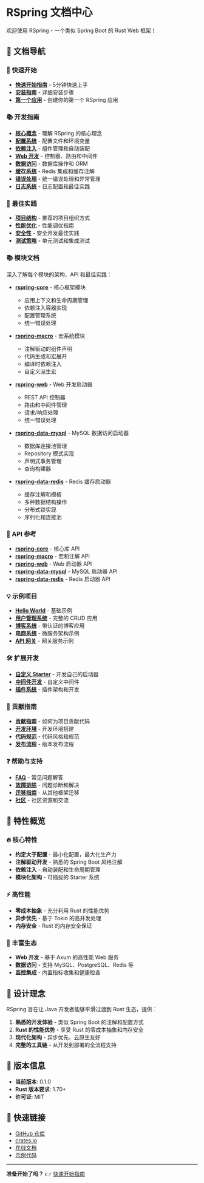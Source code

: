 # RSpring 文档中心

欢迎使用 RSpring - 一个类似 Spring Boot 的 Rust Web 框架！

## 📖 文档导航

### 🚀 快速开始
- [**快速开始指南**](guide/quick-start.md) - 5分钟快速上手
- [**安装指南**](guide/installation.md) - 详细安装步骤
- [**第一个应用**](guide/first-application.md) - 创建你的第一个 RSpring 应用

### 📚 开发指南
- [**核心概念**](guide/core-concepts.md) - 理解 RSpring 的核心理念
- [**配置系统**](guide/configuration.md) - 配置文件和环境变量
- [**依赖注入**](guide/dependency-injection.md) - 组件管理和自动装配
- [**Web 开发**](guide/web-development.md) - 控制器、路由和中间件
- [**数据访问**](guide/data-access.md) - 数据库操作和 ORM
- [**缓存系统**](guide/caching.md) - Redis 集成和缓存注解
- [**错误处理**](guide/error-handling.md) - 统一错误处理和异常管理
- [**日志系统**](guide/logging.md) - 日志配置和最佳实践

### 🎯 最佳实践
- [**项目结构**](guide/project-structure.md) - 推荐的项目组织方式
- [**性能优化**](guide/performance.md) - 性能调优指南
- [**安全性**](guide/security.md) - 安全开发最佳实践
- [**测试策略**](guide/testing.md) - 单元测试和集成测试

### 📚 模块文档

深入了解每个模块的架构、API 和最佳实践：

- [**rspring-core**](modules/rspring-core.md) - 核心框架模块
  - 应用上下文和生命周期管理
  - 依赖注入容器实现
  - 配置管理系统
  - 统一错误处理

- [**rspring-macro**](modules/rspring-macro.md) - 宏系统模块  
  - 注解驱动的组件声明
  - 代码生成和宏展开
  - 编译时依赖注入
  - 自定义派生宏

- [**rspring-web**](modules/rspring-web.md) - Web 开发启动器
  - REST API 控制器
  - 路由和中间件管理
  - 请求/响应处理
  - 统一错误处理

- [**rspring-data-mysql**](modules/rspring-data-mysql.md) - MySQL 数据访问启动器
  - 数据库连接池管理
  - Repository 模式实现
  - 声明式事务管理
  - 查询构建器

- [**rspring-data-redis**](modules/rspring-data-redis.md) - Redis 缓存启动器
  - 缓存注解和模板
  - 多种数据结构操作
  - 分布式锁实现
  - 序列化和连接池

### 🔧 API 参考
- [**rspring-core**](api/core.md) - 核心库 API
- [**rspring-macro**](api/macro.md) - 宏和注解 API
- [**rspring-web**](api/starter-web.md) - Web 启动器 API
- [**rspring-data-mysql**](api/starter-data-mysql.md) - MySQL 启动器 API
- [**rspring-data-redis**](api/starter-data-redis.md) - Redis 启动器 API

### 💡 示例项目
- [**Hello World**](examples/hello-world.md) - 基础示例
- [**用户管理系统**](examples/user-management.md) - 完整的 CRUD 应用
- [**博客系统**](examples/blog-system.md) - 带认证的博客应用
- [**电商系统**](examples/ecommerce.md) - 微服务架构示例
- [**API 网关**](examples/api-gateway.md) - 网关服务示例

### 🛠️ 扩展开发
- [**自定义 Starter**](guide/custom-starter.md) - 开发自己的启动器
- [**中间件开发**](guide/middleware-development.md) - 自定义中间件
- [**插件系统**](guide/plugin-system.md) - 插件架构和开发

### 🤝 贡献指南
- [**贡献指南**](contributing/contributing.md) - 如何为项目贡献代码
- [**开发环境**](contributing/development-setup.md) - 开发环境搭建
- [**代码规范**](contributing/coding-standards.md) - 代码风格和规范
- [**发布流程**](contributing/release-process.md) - 版本发布流程

### ❓ 帮助与支持
- [**FAQ**](guide/faq.md) - 常见问题解答
- [**故障排除**](guide/troubleshooting.md) - 问题诊断和解决
- [**迁移指南**](guide/migration.md) - 从其他框架迁移
- [**社区**](guide/community.md) - 社区资源和交流

## 🌟 特性概览

### 🔥 核心特性
- **约定大于配置** - 最小化配置，最大化生产力
- **注解驱动开发** - 熟悉的 Spring Boot 风格注解
- **依赖注入** - 自动装配和生命周期管理
- **模块化架构** - 可插拔的 Starter 系统

### ⚡ 高性能
- **零成本抽象** - 充分利用 Rust 的性能优势
- **异步优先** - 基于 Tokio 的高并发处理
- **内存安全** - Rust 的内存安全保证

### 🧩 丰富生态
- **Web 开发** - 基于 Axum 的高性能 Web 服务
- **数据访问** - 支持 MySQL、PostgreSQL、Redis 等
- **监控集成** - 内置指标收集和健康检查

## 🎯 设计理念

RSpring 旨在让 Java 开发者能够平滑过渡到 Rust 生态，提供：

1. **熟悉的开发体验** - 类似 Spring Boot 的注解和配置方式
2. **Rust 的性能优势** - 享受 Rust 的零成本抽象和内存安全
3. **现代化架构** - 异步优先、云原生友好
4. **完整的工具链** - 从开发到部署的全流程支持

## 📄 版本信息

- **当前版本**: 0.1.0
- **Rust 版本要求**: 1.70+
- **许可证**: MIT

## 🚀 快速链接

- [GitHub 仓库](https://github.com/hi-liyan/rspring)
- [crates.io](https://crates.io/crates/rspring-core)
- [在线文档](https://docs.rs/rspring-core)
- [示例代码](https://github.com/hi-liyan/rspring/tree/main/examples)

---

**准备开始了吗？** 👉 [快速开始指南](guide/quick-start.md)